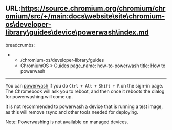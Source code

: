 URL:https://source.chromium.org/chromium/chromium/src/+/main:docs\website\site\chromium-os\developer-library\guides\device\powerwash\index.md
---
breadcrumbs:
- - /chromium-os/developer-library/guides
  - ChromiumOS > Guides
page_name: how-to-powerwash
title: How to powerwash
---

You can [powerwash](https://support.google.com/chromebook/answer/183084#:~:text=and%20info%20(important)-,Factory%20reset%20your%20Chromebook,-Sign%20out%20of) if you do `Ctrl + Alt + Shift + R` on
the sign-in page. The Chromebook will ask you to reboot, and then once it
reboots the dialog for powerwashing will come up.

It is not recommended to powerwash a device that is running a test image, as
this will remove rsync and other tools needed for deploying.

Note: Powerwashing is not available on managed devices.
